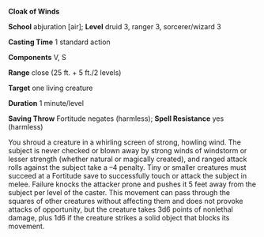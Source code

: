  **Cloak of Winds**

**School** abjuration [air]; **Level** druid 3, ranger 3, sorcerer/wizard 3

**Casting Time** 1 standard action

**Components** V, S

**Range** close (25 ft. + 5 ft./2 levels)

**Target** one living creature

**Duration** 1 minute/level

**Saving Throw** Fortitude negates (harmless); **Spell Resistance** yes (harmless)

You shroud a creature in a whirling screen of strong, howling wind. The subject is never checked or blown away by strong winds of windstorm or lesser strength (whether natural or magically created), and ranged attack rolls against the subject take a –4 penalty. Tiny or smaller creatures must succeed at a Fortitude save to successfully touch or attack the subject in melee. Failure knocks the attacker prone and pushes it 5 feet away from the subject per level of the caster. This movement can pass through the squares of other creatures without affecting them and does not provoke attacks of opportunity, but the creature takes 3d6 points of nonlethal damage, plus 1d6 if the creature strikes a solid object that blocks its movement.

